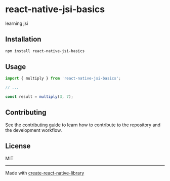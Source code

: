 # react-native-jsi-basics

learning jsi

## Installation

```sh
npm install react-native-jsi-basics
```

## Usage


```js
import { multiply } from 'react-native-jsi-basics';

// ...

const result = multiply(3, 7);
```

## Contributing

See the [contributing guide](CONTRIBUTING.md) to learn how to contribute to the repository and the development workflow.

## License

MIT

---

Made with [create-react-native-library](https://github.com/callstack/react-native-builder-bob)
